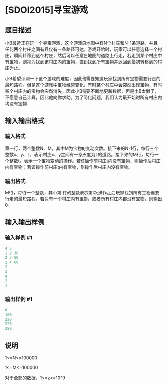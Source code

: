 # [SDOI2015]寻宝游戏

## 题目描述

小B最近正在玩一个寻宝游戏，这个游戏的地图中有N个村庄和N-1条道路，并且任何两个村庄之间有且仅有一条路径可达。游戏开始时，玩家可以任意选择一个村庄，瞬间转移到这个村庄，然后可以任意在地图的道路上行走，若走到某个村庄中有宝物，则视为找到该村庄内的宝物，直到找到所有宝物并返回到最初转移到的村庄为止。

小B希望评测一下这个游戏的难度，因此他需要知道玩家找到所有宝物需要行走的最短路程。但是这个游戏中宝物经常变化，有时某个村庄中会突然出现宝物，有时某个村庄内的宝物会突然消失，因此小B需要不断地更新数据，但是小B太懒了，不愿意自己计算，因此他向你求助。为了简化问题，我们认为最开始时所有村庄内均没有宝物

## 输入输出格式

### 输入格式

第一行，两个整数N、M，其中M为宝物的变动次数。接下来的N-1行，每行三个整数x、y、z，表示村庄x、y之间有一条长度为z的道路。接下来的M行，每行一个整数t，表示一个宝物变动的操作。若该操作前村庄t内没有宝物，则操作后村庄内有宝物；若该操作前村庄t内有宝物，则操作后村庄内没有宝物。

### 输出格式

M行，每行一个整数，其中第i行的整数表示第i次操作之后玩家找到所有宝物需要行走的最短路程。若只有一个村庄内有宝物，或者所有村庄内都没有宝物，则输出0。

## 输入输出样例

### 输入样例 #1

```cpp
4 5
1 2 30
2 3 50
2 4 60
2
3
4
2
1
```


### 输出样例 #1

```cpp
0
100
220
220
280
```


## 说明

 1<=N<=100000

1<=M<=100000

对于全部的数据，1<=z<=10^9

